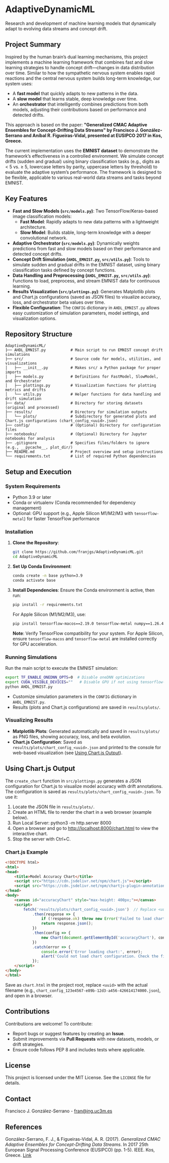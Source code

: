 # AdaptiveDynamicML

Research and development of machine learning models that dynamically adapt to evolving data streams and concept drift.

## Project Summary

Inspired by the human brain’s dual learning mechanisms, this project implements a machine learning framework that combines fast and slow learning strategies to handle concept drift—changes in data distribution over time. Similar to how the sympathetic nervous system enables rapid reactions and the central nervous system builds long-term knowledge, our system uses:
- A **fast model** that quickly adapts to new patterns in the data.
- A **slow model** that learns stable, deep knowledge over time.
- An **orchestrator** that intelligently combines predictions from both models, adjusting their contributions based on performance and detected drifts.

This approach is based on the paper: **"Generalized CMAC Adaptive Ensembles for Concept-Drifting Data Streams" by Francisco J. González-Serrano and Aníbal R. Figueiras-Vidal, presented at EUSIPCO 2017 in Kos, Greece.**

The current implementation uses the **EMNIST dataset** to demonstrate the framework’s effectiveness in a controlled environment. We simulate concept drifts (sudden and gradual) using binary classification tasks (e.g., digits as < 5 vs. ≥ 5, lowercase letters by parity, uppercase letters by threshold) to evaluate the adaptive system’s performance. The framework is designed to be flexible, applicable to various real-world data streams and tasks beyond EMNIST.

## Key Features

- **Fast and Slow Models (`src/models.py`)**: Two TensorFlow/Keras-based image classification models:
  - **Fast Model**: Rapidly adapts to new data patterns with a lightweight architecture.
  - **Slow Model**: Builds stable, long-term knowledge with a deeper convolutional network.
- **Adaptive Orchestrator (`src/models.py`)**: Dynamically weights predictions from fast and slow models based on their performance and detected concept drifts.
- **Concept Drift Simulation (`AHDL_EMNIST.py`, `src/utils.py`)**: Tools to simulate sudden and gradual drifts in the EMNIST dataset, using binary classification tasks defined by concept functions.
- **Data Handling and Preprocessing (`AHDL_EMNIST.py`, `src/utils.py`)**: Functions to load, preprocess, and stream EMNIST data for continuous learning.
- **Results Visualization (`src/plottings.py`)**: Generates Matplotlib plots and Chart.js configurations (saved as JSON files) to visualize accuracy, loss, and orchestrator beta values over time.
- **Flexible Configuration**: The `CONFIG` dictionary in `AHDL_EMNIST.py` allows easy customization of simulation parameters, model settings, and visualization options.

## Repository Structure

```
AdaptiveDynamicML/
├── AHDL_EMNIST.py           # Main script to run EMNIST concept drift simulations
├── src/                     # Source code for models, utilities, and visualizations
│   ├── __init__.py          # Makes src/ a Python package for proper imports
│   ├── models.py            # Definitions for FastModel, SlowModel, and Orchestrator
│   ├── plottings.py         # Visualization functions for plotting metrics and drifts
│   └── utils.py             # Helper functions for data handling and drift simulation
├── data/                    # Directory for storing datasets (original and processed)
├── results/                 # Directory for simulation outputs
│   └── plots/               # Subdirectory for generated plots and Chart.js configurations (chart_config_<uuid>.json)
├── config/                  # (Optional) Directory for configuration files
├── notebooks/               # (Optional) Directory for Jupyter notebooks for analysis
├── .gitignore               # Specifies files/folders to ignore (e.g., __pycache__, plot_dir/)
├── README.md                # Project overview and setup instructions
└── requirements.txt         # List of required Python dependencies
```

## Setup and Execution

### System Requirements
- Python 3.9 or later
- Conda or virtualenv (Conda recommended for dependency management)
- Optional: GPU support (e.g., Apple Silicon M1/M2/M3 with `tensorflow-metal`) for faster TensorFlow performance

### Installation
1. **Clone the Repository**:
   ```bash
   git clone https://github.com/franjgs/AdaptiveDynamicML.git
   cd AdaptiveDynamicML
   ```

2. **Set Up Conda Environment**:
   ```bash
   conda create -n base python=3.9
   conda activate base
   ```

3. **Install Dependencies**:
   Ensure the Conda environment is active, then run:
   ```bash
   pip install -r requirements.txt
   ```
   For Apple Silicon (M1/M2/M3), use:
   ```bash
   pip install tensorflow-macos==2.19.0 tensorflow-metal numpy==1.26.4 tensorflow-datasets matplotlib==3.6.3
   ```
   **Note**: Verify TensorFlow compatibility for your system. For Apple Silicon, ensure `tensorflow-macos` and `tensorflow-metal` are installed correctly for GPU acceleration.

### Running Simulations
Run the main script to execute the EMNIST simulation:
```bash
export TF_ENABLE_ONEDNN_OPTS=0  # Disable oneDNN optimizations
export CUDA_VISIBLE_DEVICES=""   # Disable GPU if not using tensorflow-metal
python AHDL_EMNIST.py
```
- Customize simulation parameters in the `CONFIG` dictionary in `AHDL_EMNIST.py`.
- Results (plots and Chart.js configurations) are saved in `results/plots/`.

### Visualizing Results
- **Matplotlib Plots**: Generated automatically and saved in `results/plots/` as PNG files, showing accuracy, loss, and beta evolution.
- **Chart.js Configuration**: Saved as `results/plots/chart_config_<uuid>.json` and printed to the console for web-based visualization (see [Using Chart.js Output](#using-chartjs-output)).

## Using Chart.js Output
The `create_chart` function in `src/plottings.py` generates a JSON configuration for Chart.js to visualize model accuracy with drift annotations. The configuration is saved as `results/plots/chart_config_<uuid>.json`. To use it:
1. Locate the JSON file in `results/plots/`.
2. Create an HTML file to render the chart in a web browser (example below).
3. Run Local Server: python3 -m http.server 8000
4. Open a browser and go to [http://localhost:8000/chart.html](http://localhost:8000/chart.html) to view the interactive chart.
5. Stop the server with Ctrl+C.

### Chart.js Example
```html
<!DOCTYPE html>
<html>
<head>
    <title>Model Accuracy Chart</title>
    <script src="https://cdn.jsdelivr.net/npm/chart.js"></script>
    <script src="https://cdn.jsdelivr.net/npm/chartjs-plugin-annotation"></script>
</head>
<body>
    <canvas id="accuracyChart" style="max-height: 400px;"></canvas>
    <script>
        fetch('results/plots/chart_config_<uuid>.json')  // Replace <uuid> with the actual filename
            .then(response => {
                if (!response.ok) throw new Error('Failed to load chart configuration');
                return response.json();
            })
            .then(config => {
                new Chart(document.getElementById('accuracyChart'), config);
            })
            .catch(error => {
                console.error('Error loading chart:', error);
                alert('Could not load chart configuration. Check the file path and JSON format.');
            });
    </script>
</body>
</html>
```
Save as `chart.html` in the project root, replace `<uuid>` with the actual filename (e.g., `chart_config_123e4567-e89b-12d3-a456-426614174000.json`), and open in a browser.

## Contributions
Contributions are welcome! To contribute:
- Report bugs or suggest features by creating an **Issue**.
- Submit improvements via **Pull Requests** with new datasets, models, or drift strategies.
- Ensure code follows PEP 8 and includes tests where applicable.

## License
This project is licensed under the MIT License. See the `LICENSE` file for details.

## Contact
Francisco J. González-Serrano - [fran@ing.uc3m.es](mailto:fran@ing.uc3m.es)

## References
González-Serrano, F. J., & Figueiras-Vidal, A. R. (2017). *Generalized CMAC Adaptive Ensembles for Concept-Drifting Data Streams*. In 2017 25th European Signal Processing Conference (EUSIPCO) (pp. 1-5). IEEE. Kos, Greece. [Link](https://www.eurasip.org/Proceedings/Eusipco/Eusipco2017/papers/1570340671.pdf)
